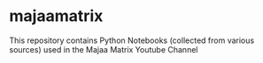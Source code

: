 # majaamatrix
This repository contains Python Notebooks (collected from various sources) used in the Majaa Matrix Youtube Channel
